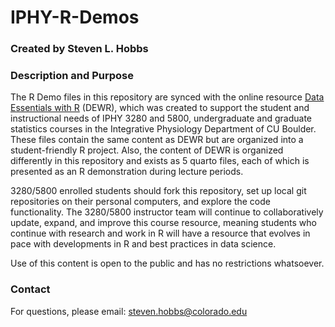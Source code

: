 # IPHY-R-Demos

### Created by Steven L. Hobbs

### Description and Purpose

The R Demo files in this repository are synced with the online resource [Data Essentials with R](URL) (DEWR), which was created to support the student and instructional needs of IPHY 3280 and 5800, undergraduate and graduate statistics courses in the Integrative Physiology Department of CU Boulder. These files contain the same content as DEWR but are organized into a student-friendly R project. Also, the content of DEWR is organized differently in this repository and exists as 5 quarto files, each of which is presented as an R demonstration during lecture periods.

3280/5800 enrolled students should fork this repository, set up local git repositories on their personal computers, and explore the code functionality. The 3280/5800 instructor team will continue to collaboratively update, expand, and improve this course resource, meaning students who continue with research and work in R will have a resource that evolves in pace with developments in R and best practices in data science.

Use of this content is open to the public and has no restrictions whatsoever.

### Contact

For questions, please email: steven.hobbs@colorado.edu
